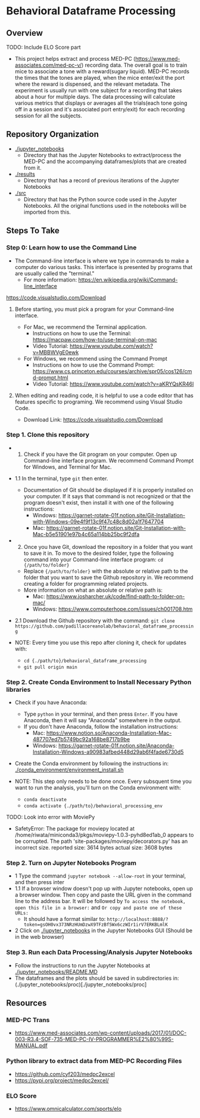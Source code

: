 # Behavioral Dataframe Processing

## Overview 
TODO: Include ELO Score part
- This project helps extract and process MED-PC (https://www.med-associates.com/med-pc-v/) recording data. The overall goal is to train mice to associate a tone with a reward(sugary liquid). MED-PC records the times that the tones are played, when the mice enter/exit the port where the reward is dispensed, and the relevant metadata. The experiment is usually run with one subject for a recording that takes about a hour for multiple days. The data processing will calculate various metrics that displays or averages all the trials(each tone going off in a session and it's associated port entry/exit) for each recording session for all the subjects.

## Repository Organization
- [./jupyter_notebooks](./jupyter_notebooks)
    - Directory that has the Jupyter Notebooks to extract/process the MED-PC and the accompanying dataframes/plots that are created from it.
- [./results](./results)
    - Directory that has a record of previous iterations of the Jupyter Notebooks 
- [./src](./src)
    - Directory that has the Python source code used in the Jupyter Notebooks. All the original functions used in the notebooks will be imported from this.

## Steps To Take

### Step 0: Learn how to use the Command Line
- The Command-line interface is where we type in commands to make a computer do various tasks. This interface is presented by programs that are usually called the "terminal." 
    - For  more information: https://en.wikipedia.org/wiki/Command-line_interface

https://code.visualstudio.com/Download
1. Before starting, you must pick a program for your Command-line interface.
    - For Mac, we recommend the Terminal application.
        - Instructions on how to use the Terminal: https://macpaw.com/how-to/use-terminal-on-mac
        - Video Tutorial: https://www.youtube.com/watch?v=MBBWVgE0ewk
    - For Windows, we recommend using the Command Prompt 
        - Instructions on how to use the Command Prompt: https://www.cs.princeton.edu/courses/archive/spr05/cos126/cmd-prompt.html
        - Video Tutorial: https://www.youtube.com/watch?v=aKRYQsKR46I

2. When editing and reading code, it is helpful to use a code editor that has features specific to programing. We recommend using Visual Studio Code. 
    - Download Link: https://code.visualstudio.com/Download

### Step 1. Clone this repository 
- 1. Check if you have the Git program on your computer. Open up Command-line interface program. We recommend Command Prompt for Windows, and Terminal for Mac. 
- 1.1 In the terminal, type `git` then enter. 
    - Documentation of Git should be displayed if it is properly installed on your computer. If it says that command is not recognized or that the program doesn't exist, then install it with one of the following instructions: 
        - Windows: https://garnet-rotate-01f.notion.site/Git-Installation-with-Windows-09e4f9f13c9f47c48c8d02a1f7647704
        - Mac: https://garnet-rotate-01f.notion.site/Git-Installation-with-Mac-b5e51901e97b4c65a114bb25bc9f2dfa

- 2. Once you have Git, download the repository in a folder that you want to save it in. To move to the desired folder, type the following command into your Command-line interface program: `cd {/path/to/folder}`
    - Replace `{/path/to/folder}` with the absolute or relative path to the folder that you want to save the Github repository in. We recommend creating a folder for programming related projects.
    - More information on what an absolute or relative path is:
        - Mac: https://www.josharcher.uk/code/find-path-to-folder-on-mac/
        - Windows: https://www.computerhope.com/issues/ch001708.htm
- 2.1 Download the Github repository with the command: `git clone https://github.com/padillacoreanolab/behavioral_dataframe_processing`
- NOTE: Every time you use this repo after cloning it, check for updates with: 
    - `cd {./path/to}/behavioral_dataframe_processing`
    - `git pull origin main`

### Step 2. Create Conda Environment to Install Necessary Python libraries
- Check if you have Anaconda:
    - Type `python` in your terminal, and then press `Enter`. If you have Anaconda, then it will say "Anaconda" somewhere in the output.
    - If you don't have Anaconda, follow the installation instructions:
        - Mac: https://www.notion.so/Anaconda-Installation-Mac-487707ed7b5749bc92a168be8717b9be
        - Windows: https://garnet-rotate-01f.notion.site/Anaconda-Installation-Windows-a90983afbed448d29ab6f4fade6730d5 

- Create the Conda environment by following the instructions in: [./conda_environment/environment_install.sh](./conda_environment/environment_install.sh)

- NOTE: This step only needs to be done once. Every subsquent time you want to run the analysis, you'll turn on the Conda environment with:
    - `conda deactivate`
    - `conda activate {./path/to}/behavioral_processing_env`

TODO: Look into error with MoviePy
- SafetyError: The package for moviepy located at /home/riwata/miniconda3/pkgs/moviepy-1.0.3-pyhd8ed1ab_0
appears to be corrupted. The path 'site-packages/moviepy/decorators.py'
has an incorrect size.
  reported size: 3614 bytes
  actual size: 3608 bytes

### Step 2. Turn on Jupyter Notebooks Program
- 1 Type the command `jupyter notebook --allow-root` in your terminal, and then press inter
- 1.1 If a browser window doesn't pop up with Jupyter notebooks, open up a browser window. Then copy and paste the URL given in the command line to the address bar. It will be followed by `To access the notebook, open this file in a browser:` and `Or copy and paste one of these URLs:`
    - It should have a format similar to: `http://localhost:8888/?token=gsOH0vx373NRzHUmDzwX9TFzBf5Wx6czWIr1irV7ERKBLmlK`
- 2 Click on [./jupyter_notebooks](./jupyter_notebooks) in the Jupyter Notebooks GUI (Should be in the web browser)

### Step 3. Run each Data Processing/Analysis Jupyter Notebooks
- Follow the instructions to run the Jupyter Notebooks at [./jupyter_notebooks/README.MD](./jupyter_notebooks/README.MD)
- The dataframes and the plots should be saved in subdirectories in: (./jupyter_notebooks/proc)[./jupyter_notebooks/proc]

## Resources

### MED-PC Trans
- https://www.med-associates.com/wp-content/uploads/2017/01/DOC-003-R3.4-SOF-735-MED-PC-IV-PROGRAMMER%E2%80%99S-MANUAL.pdf

### Python library to extract data from MED-PC Recording Files
- https://github.com/cyf203/medpc2excel
- https://pypi.org/project/medpc2excel/

### ELO Score
- https://www.omnicalculator.com/sports/elo